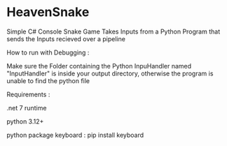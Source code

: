 # HeavenSnake

Simple C# Console Snake Game
Takes Inputs from a Python Program that sends the Inputs recieved over a pipeline

How to run with Debugging :

Make sure the Folder containing the Python InpuHandler named "InputHandler" is inside your output directory, otherwise the program is unable to find the python file


Requirements :

.net 7 runtime

python 3.12+

python package keyboard : pip install keyboard

